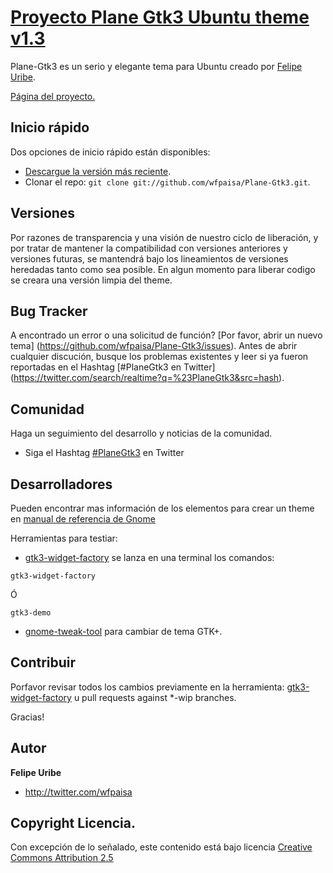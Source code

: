 # [Proyecto Plane Gtk3 Ubuntu theme v1.3](http://wfpaisa.github.com/Plane-Gtk3/)

Plane-Gtk3 es un serio y elegante tema para Ubuntu creado por [Felipe Uribe](http://twitter.com/wfpaisa).

[Página del proyecto.](http://wfpaisa.github.com/Plane-Gtk3/)


## Inicio rápido  

Dos opciones de inicio rápido están disponibles:

* [Descargue la versión más reciente](https://github.com/wfpaisa/Plane-Gtk3/zipball/master).
* Clonar el repo: `git clone git://github.com/wfpaisa/Plane-Gtk3.git`.



## Versiones

Por razones de transparencia y una visión de nuestro ciclo de liberación, y por tratar de mantener la compatibilidad con versiones anteriores y versiones futuras, se mantendrá bajo los lineamientos de versiones heredadas tanto como sea posible.
En algun momento para liberar codigo se creara una versión limpia del theme.



## Bug Tracker

A encontrado un error o una solicitud de función? [Por favor, abrir un nuevo tema] (https://github.com/wfpaisa/Plane-Gtk3/issues). Antes de abrir cualquier discución, busque los problemas existentes y leer si ya fueron reportadas en el Hashtag [#PlaneGtk3 en Twitter] (https://twitter.com/search/realtime?q=%23PlaneGtk3&src=hash).



## Comunidad

Haga un seguimiento del desarrollo y noticias de la comunidad.

* Siga el Hashtag [#PlaneGtk3](https://twitter.com/search/realtime?q=%23PlaneGtk3&src=hash) en Twitter



## Desarrolladores

Pueden encontrar mas información de los elementos para crear un theme en [manual de referencia de Gnome](http://developer.gnome.org/gtk3/3.4/index.html)

Herramientas para testiar:

* [gtk3-widget-factory](http://www.ubuntuupdates.org/package/gnome_shell/quantal/main/base/gtk-3-examples)
se lanza en una terminal los comandos:
		
```
gtk3-widget-factory
```

Ó

```
gtk3-demo
```

* [gnome-tweak-tool](http://www.webupd8.org/2011/04/introducing-gnome-tweak-tool-gui-to.html) para cambiar de tema GTK+.



## Contribuir 

Porfavor revisar todos los cambios previamente en la herramienta: [gtk3-widget-factory](http://www.ubuntuupdates.org/package/gnome_shell/quantal/main/base/gtk-3-examples) u pull requests against *-wip branches. 

Gracias!



## Autor

**Felipe Uribe**

+ http://twitter.com/wfpaisa



## Copyright Licencia.

Con excepción de lo señalado, este contenido está bajo licencia [Creative Commons Attribution 2.5](http://creativecommons.org/licenses/by/2.5/)

